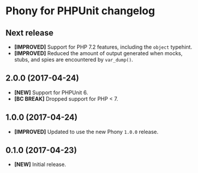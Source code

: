 # Phony for PHPUnit changelog

## Next release

- **[IMPROVED]** Support for PHP 7.2 features, including the `object` typehint.
- **[IMPROVED]** Reduced the amount of output generated when mocks, stubs, and
  spies are encountered by `var_dump()`.

## 2.0.0 (2017-04-24)

- **[NEW]** Support for PHPUnit 6.
- **[BC BREAK]** Dropped support for PHP < 7.

## 1.0.0 (2017-04-24)

- **[IMPROVED]** Updated to use the new Phony `1.0.0` release.

## 0.1.0 (2017-04-23)

- **[NEW]** Initial release.

